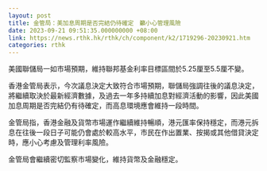 ```yaml
---
layout: post
title: 金管局：美加息周期是否完結仍待確定　籲小心管理風險
date: 2023-09-21 09:51:35.000000000 +08:00
link: https://news.rthk.hk/rthk/ch/component/k2/1719296-20230921.htm
categories: rthk
---
```


美國聯儲局一如市場預期，維持聯邦基金利率目標區間於5.25厘至5.5厘不變。

香港金管局表示，今次議息決定大致符合市場預期，聯儲局強調往後的議息決定，將繼續取決於最新經濟數據，及過去一年多持續加息對經濟活動的影響，因此美國加息周期是否完結仍有待確定，而高息環境應會維持一段時間。

金管局指，香港金融及貨幣市場運作繼續維持暢順，港元匯率保持穩定，而港元拆息在往後一段日子可能仍會處於較高水平，市民在作出置業、按揭或其他借貸決定時，應小心考慮及管理利率風險。

金管局會繼續密切監察市場變化，維持貨幣及金融穩定。
